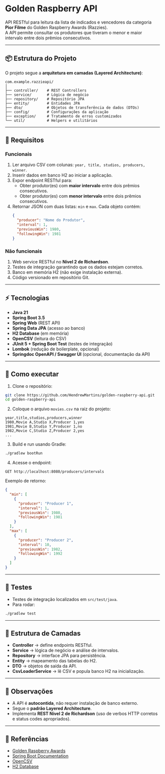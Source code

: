 # Golden Raspberry API

API RESTful para leitura da lista de indicados e vencedores da categoria **Pior Filme** do Golden Raspberry Awards (Razzies).\
A API permite consultar os produtores que tiveram o menor e maior intervalo entre dois prêmios consecutivos.

---

## 📦 Estrutura do Projeto

O projeto segue a **arquitetura em camadas (Layered Architecture)**:

```
com.example.razzieapi/
│
├── controller/    # REST Controllers
├── service/       # Lógica de negócio
├── repository/    # Repositório JPA
├── entity/        # Entidades JPA
├── dto/           # Objetos de transferência de dados (DTOs)
├── config/        # Configurações da aplicação
├── exception/     # Tratamento de erros customizados
└── util/          # Helpers e utilitários
```

---

## 📝 Requisitos

### Funcionais

1. Ler arquivo CSV com colunas: `year, title, studios, producers, winner`.
2. Inserir dados em banco H2 ao iniciar a aplicação.
3. Expor endpoint RESTful para:
    - Obter produtor(es) com **maior intervalo** entre dois prêmios consecutivos.
    - Obter produtor(es) com **menor intervalo** entre dois prêmios consecutivos.
4. Retornar JSON com duas listas: `min` e `max`. Cada objeto contém:
   ```json
   {
     "producer": "Nome do Produtor",
     "interval": 1,
     "previousWin": 1980,
     "followingWin": 1981
   }
   ```

### Não funcionais

1. Web service RESTful no **Nível 2 de Richardson**.
2. Testes de integração garantindo que os dados estejam corretos.
3. Banco em memória H2 (não exige instalação externa).
4. Código versionado em repositório Git.

---

## ⚡ Tecnologias

- **Java 21**
- **Spring Boot 3.5**
- **Spring Web** (REST API)
- **Spring Data JPA** (acesso ao banco)
- **H2 Database** (em memória)
- **OpenCSV** (leitura do CSV)
- **JUnit 5 + Spring Boot Test** (testes de integração)
- **Lombok** (redução de boilerplate, opcional)
- **Springdoc OpenAPI / Swagger UI** (opcional, documentação da API)

---

## 🚀 Como executar

1. Clone o repositório:

```bash
git clone https://github.com/HendrewMartins/golden-raspberry-api.git
cd golden-raspberry-api
```

2. Coloque o arquivo `movies.csv` na raiz do projeto:

```
year,title,studios,producers,winner
1980,Movie A,Studio X,Producer 1,yes
1981,Movie B,Studio Y,Producer 1,no
1982,Movie C,Studio Z,Producer 2,yes
...
```

3. Build e run usando Gradle:

```bash
./gradlew bootRun
```

4. Acesse o endpoint:

```
GET http://localhost:8080/producers/intervals
```

Exemplo de retorno:

```json
{
  "min": [
    {
      "producer": "Producer 1",
      "interval": 1,
      "previousWin": 1980,
      "followingWin": 1981
    }
  ],
  "max": [
    {
      "producer": "Producer 2",
      "interval": 10,
      "previousWin": 1982,
      "followingWin": 1992
    }
  ]
}
```

---

## 🧪 Testes

- Testes de integração localizados em `src/test/java`.
- Para rodar:

```bash
./gradlew test
```

---

## 📂 Estrutura de Camadas

- **Controller** → define endpoints RESTful.
- **Service** → lógica de negócio e análise de intervalos.
- **Repository** → interface JPA para persistência.
- **Entity** → mapeamento das tabelas do H2.
- **DTO** → objetos de saída da API.
- **CsvLoaderService** → lê CSV e popula banco H2 na inicialização.

---

## 📌 Observações

- A API é **autocontida**, não requer instalação de banco externo.
- Segue o **padrão Layered Architecture**.
- Implementa **REST Nível 2 de Richardson** (uso de verbos HTTP corretos e status codes apropriados).

---

## 🔗 Referências

- [Golden Raspberry Awards](https://www.razzies.com/)
- [Spring Boot Documentation](https://spring.io/projects/spring-boot)
- [OpenCSV](http://opencsv.sourceforge.net/)
- [H2 Database](https://www.h2database.com/)

